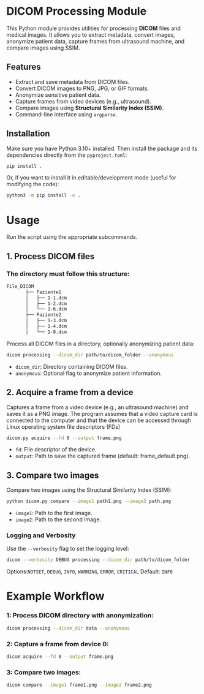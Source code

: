 # DICOM Processing Module

This Python module provides utilities for processing **DICOM** files and medical images. It allows you to extract metadata, convert images, anonymize patient data, capture frames from ultrasound machine, and compare images using SSIM.

## Features

- Extract and save metadata from DICOM files.
- Convert DICOM images to PNG, JPG, or GIF formats.
- Anonymize sensitive patient data.
- Capture frames from video devices (e.g., ultrasound).
- Compare images using **Structural Similarity Index (SSIM)**.
- Command-line interface using `argparse`.

## Installation

Make sure you have Python 3.10+ installed. Then install the package and its dependencies directly from the `pyproject.toml`:

```bash
pip install .
```

Or, if you want to install it in editable/development mode (useful for modifying the code):

```bash
python3 -m pip install -e .
```

# Usage

Run the script using the appropriate subcommands.

## 1. Process DICOM files

### The directory must follow this structure:
```bash
File_DICOM
       ├── Paziente1
       │   ├── 1-1.dcm
       │   ├── 1-2.dcm
       │   └── 1-6.dcm
       ├── Paziente2
       │   ├── 1-3.dcm
       │   ├── 1-4.dcm
       │   └── 1-8.dcm
```

Process all DICOM files in a directory, optionally anonymizing patient data:
```bash
dicom processing --dicom_dir path/to/dicom_folder --anonymous
```
- `dicom_dir`: Directory containing DICOM files.
- `anonymous`: Optional flag to anonymize patient information.

## 2. Acquire a frame from a device

Captures a frame from a video device (e.g., an ultrasound machine) and saves it as a PNG image. The program assumes that a video capture card is connected to the computer and that the device can be accessed through Linux operating system file descriptors (FDs)
```bash
dicom.py acquire --fd 0 --output frame.png
```
- `fd`: File descriptor of the device.
- `output`: Path to save the captured frame (default: frame_default.png).

## 3. Compare two images
Compare two images using the Structural Similarity Index (SSIM):
```bash
python dicom.py compare --image1 path1.png --image2 path.png
```
- `image1`: Path to the first image.
- `image2`: Path to the second image.

### Logging and Verbosity

Use the `--verbosity` flag to set the logging level:
```bash
dicom --verbosity DEBUG processing --dicom_dir path/to/dicom_folder 
```

Options:`NOTSET`, `DEBUG`, `INFO`, `WARNING`, `ERROR`, `CRITICAL`
Default: `INFO`


# Example Workflow
### 1: Process DICOM directory with anonymization:
```bash
dicom processing --dicom_dir data --anonymous
```

### 2: Capture a frame from device 0:
```bash
dicom acquire --fd 0 --output frame.png
```
### 3: Compare two images:
```bash
dicom compare --image1 frame1.png --image2 frame2.png
```